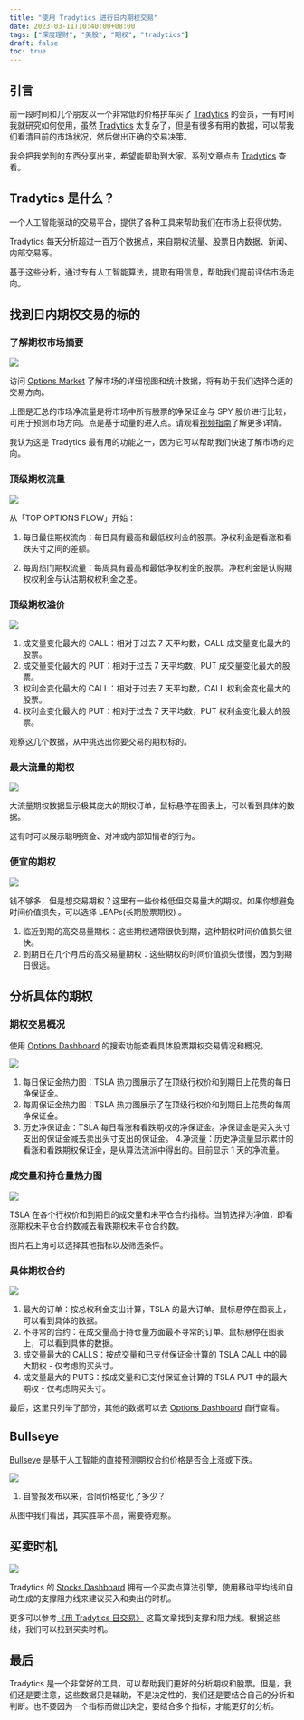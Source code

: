```yaml
---
title: "使用 Tradytics 进行日内期权交易"
date: 2023-03-11T10:40:00+08:00
tags: ["深度理财", "美股", "期权", "tradytics"]
draft: false
toc: true
---
```


## 引言

前一段时间和几个朋友以一个非常低的价格拼车买了 [Tradytics](http://link.3li3.com/tradytics) 的会员，一有时间我就研究如何使用，虽然 [Tradytics](http://link.3li3.com/tradytics) 太复杂了，但是有很多有用的数据，可以帮我们看清目前的市场状况，然后做出正确的交易决策。

我会把我学到的东西分享出来，希望能帮助到大家。系列文章点击 [Tradytics](https://blog.forecho.com/tags/tradytics.html) 查看。

## Tradytics 是什么？

一个人工智能驱动的交易平台，提供了各种工具来帮助我们在市场上获得优势。

Tradytics 每天分析超过一百万个数据点，来自期权流量、股票日内数据、新闻、内部交易等。

基于这些分析，通过专有人工智能算法，提取有用信息，帮助我们提前评估市场走向。

<!--more-->

## 找到日内期权交易的标的

### 了解期权市场摘要

![](https://img.forecho.com/nDtDk2.png)

访问 [Options Market](https://tradytics.com/options-market) 了解市场的详细视图和统计数据，将有助于我们选择合适的交易方向。

上图是汇总的市场净流量是将市场中所有股票的净保证金与 SPY 股价进行比较，可用于预测市场方向。点是基于动量的进入点。请观看[视频指南](https://www.youtube.com/watch?v=HHkRGiqBKvg)了解更多详情。

我认为这是 Tradytics 最有用的功能之一，因为它可以帮助我们快速了解市场的走向。

### 顶级期权流量


![](https://img.forecho.com/FLTFbq.png)

从「TOP OPTIONS FLOW」开始：

1. 每日最佳期权流向：每日具有最高和最低权利金的股票。净权利金是看涨和看跌头寸之间的差额。

2. 每周热门期权流量：每周具有最高和最低净权利金的股票。净权利金是认购期权权利金与认沽期权权利金之差。



### 顶级期权溢价

![](https://img.forecho.com/JMBGZh.png)

1. 成交量变化最大的 CALL：相对于过去 7 天平均数，CALL 成交量变化最大的股票。
2. 成交量变化最大的 PUT：相对于过去 7 天平均数，PUT 成交量变化最大的股票。
3. 权利金变化最大的 CALL：相对于过去 7 天平均数，CALL 权利金变化最大的股票。
4. 权利金变化最大的 PUT：相对于过去 7 天平均数，PUT 权利金变化最大的股票。

观察这几个数据，从中挑选出你要交易的期权标的。

### 最大流量的期权

![](https://img.forecho.com/5iQCbT.png)

大流量期权数据显示极其庞大的期权订单，鼠标悬停在图表上，可以看到具体的数据。

这有时可以展示聪明资金、对冲或内部知情者的行为。


### 便宜的期权

![](https://img.forecho.com/VqDXmR.png)

钱不够多，但是想交易期权？这里有一些价格低但交易量大的期权。如果你想避免时间价值损失，可以选择 LEAPs(长期股票期权) 。

1. 临近到期的高交易量期权：这些期权通常很快到期，这种期权时间价值损失很快。
2. 到期日在几个月后的高交易量期权：这些期权的时间价值损失很慢，因为到期日很远。

## 分析具体的期权

### 期权交易概况

使用 [Options Dashboard](https://tradytics.com/options-dashboard?ticker=TSLA) 的搜索功能查看具体股票期权交易情况和概况。

![](https://img.forecho.com/jkw7S7.png)

1. 每日保证金热力图：TSLA 热力图展示了在顶级行权价和到期日上花费的每日净保证金。
2. 每周保证金热力图：TSLA 热力图展示了在顶级行权价和到期日上花费的每周净保证金。
3. 历史净保证金：TSLA 每日看涨和看跌期权的净保证金。净保证金是买入头寸支出的保证金减去卖出头寸支出的保证金。
4.净流量：历史净流量显示累计的看涨和看跌期权保证金，是从算法流派中得出的。目前显示 1 天的净流量。

### 成交量和持仓量热力图

![](https://img.forecho.com/wyxq6z.png)

TSLA 在各个行权价和到期日的成交量和未平仓合约指标。当前选择为净值，即看涨期权未平仓合约数减去看跌期权未平仓合约数。

图片右上角可以选择其他指标以及筛选条件。

### 具体期权合约

![](https://img.forecho.com/tTM0AK.png)

1. 最大的订单：按总权利金支出计算，TSLA 的最大订单。鼠标悬停在图表上，可以看到具体的数据。
2. 不寻常的合约：在成交量高于持仓量方面最不寻常的订单。鼠标悬停在图表上，可以看到具体的数据。
3. 成交量最大的 CALLS：按成交量和已支付保证金计算的 TSLA CALL 中的最大期权 - 仅考虑购买头寸。
4. 成交量最大的 PUTS：按成交量和已支付保证金计算的 TSLA PUT 中的最大期权 - 仅考虑购买头寸。

最后，这里只列举了部份，其他的数据可以去 [Options Dashboard](https://tradytics.com/options-dashboard?ticker=TSLA) 自行查看。

## Bullseye

[Bullseye](https://tradytics.com/bullseye) 是基于人工智能的直接预测期权合约价格是否会上涨或下跌。

![](https://img.forecho.com/tJCSb3.png)

1. 自警报发布以来，合同价格变化了多少？

从图中我们看出，其实胜率不高，需要待观察。

## 买卖时机

![](https://img.forecho.com/Mr04X4.png)

Tradytics 的 [Stocks Dashboard](https://tradytics.com/stocks-dashboard) 拥有一个买卖点算法引擎，使用移动平均线和自动生成的支撑阻力线来建议买入和卖出的时机。


更多可以参考[《用 Tradytics 日交易》](https://blog.forecho.com/tradytics-for-day-trading.html) 这篇文章找到支撑和阻力线。根据这些线，我们可以找到买卖时机。

## 最后

Tradytics 是一个非常好的工具，可以帮助我们更好的分析期权和股票。但是，我们还是要注意，这些数据只是辅助，不是决定性的，我们还是要结合自己的分析和判断。也不要因为一个指标而做出决定，要结合多个指标，才能更好的分析。